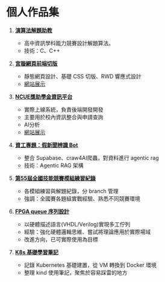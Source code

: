 # 個人作品集

1. **[演算法解題助教](https://github.com/Grasonyang/High-school-student-academic-competence-contest-Information-113.git)**
   - 高中資訊學科能力競賽設計解題算法。
   - 技術：C、C++

3. **[宮璇網頁前端切版](https://github.com/Digi-Pack/GongXuan.git)**
   - 靜態網頁設計、基礎 CSS 切版、RWD 響應式設計  
   - [網站展示](https://digi-pack.github.io/GongXuan/)

4. **[NCUE獎助學金資訊平台](https://github.com/NCUESA/NCUE-Scholarship.git)**
   - 實際上線系統，負責後端開發開發
   - 主要用於校內資訊整合與申請查詢
   - AI分析
   - [網站展示](https://scholarship.ncuesa.org.tw/)

5. **[資工專題：假新聞辨識 Bot](https://github.com/Grasonyang/Agentic-Rag.git)**
   - 整合 Supabase、craw4AI爬蟲，對資料進行 agentic rag
   - 技術：Agentic RAG 架構
  
2. **[第55屆全國技能競賽模組練習紀錄](https://github.com/Grasonyang/55-17-national-competition.git)**
   - 各模組練習與解題紀錄，分 branch 管理
   - 強調：全國賽各題組實戰經驗、熟悉不同競賽環境

6. **[FPGA queue 序列設計](https://github.com/Grasonyang/shop_queue_fpga.git)**
   - 以硬體描述語言(VHDL/Verilog)實現多工佇列
   - 經驗：強化硬體邏輯思維、嘗試將理論應用於實際場域
   - 改進方向，已可實際使用為目標

7. **[K8s 基礎學習筆記](https://github.com/Grasonyang/K8s-Learning-Path)**
   - 記錄 Kubernetes 基礎建置，從 VM 轉換到 Docker 環境
   - 整理 kind 使用筆記，聚焦於容易踩雷的地方
